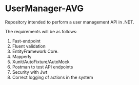 # UserManager-AVG
Repository intended to perform a user management API in .NET.

The requirements will be as follows:
1. Fast-endpoint
2. Fluent validation
3. EntityFramework Core.
4. Mapperly
5. Xunit/AutoFixture/AutoMock
6. Postman to test API endpoints
7. Security with Jwt
8. Correct logging of actions in the system
